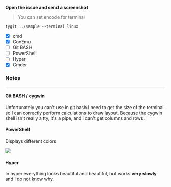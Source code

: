 **Open the issue and send a screenshot**

> You can set encode for terminal

```code
tygit ../sample --terminal linux
```

- [x] cmd
- [x] ConEmu
- [ ] Git BASH
- [ ] PowerShell
- [ ] Hyper
- [x] Cmder

### Notes

---

#### Git BASH / cygwin

Unfortunately you can't use in git bash.I need to get the size of the terminal so I can correctly perform calculations to draw layout. Because the cygwin shell isn't really a tty, it's a pipe, and i can't get columns and rows.

#### PowerShell

Displays different colors

![](https://res.cloudinary.com/dmtrk3yns/image/upload/q_auto/v1541940384/tygit_terminal_support/powershell_colors_issue.jpg)

#### Hyper

In hyper everything looks beautiful and beautiful, but works **very slowly** and I do not know why.
